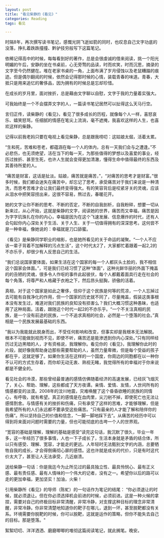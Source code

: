 ```yaml
---
layout: post
title: "看见柴静的《看见》"
categories: Reading
tags: 看见

---
```


时隔8年，再次撰写读书笔记，感慨光阴飞逝如箭的同时，也叹息自己文字功底的没落，挣扎着跌跌撞撞、黔驴技穷般写下这篇笔记。

依稀记得高中的时候，每每看到好的著作，总是会很虔诚的借来阅读，挑一个阳光明媚的午后，安静的坐在书桌前，心无旁骛的品读，时而欢笑，时而沉思，摘录的文字至今仍然健在。堆在老家书桌的一角，上面布满了岁月侵蚀以及老鼠糟蹋的痕迹。但是偶尔翻阅的时候，依然会记得那时候的心情，装载青春的味道。青春，大抵只是用来追忆的奢侈品，因为拥有的时候总是忘却珍惜。
 
在成长的岁月里，面对挫折，总是藉由文字聊以自慰，文字于我的力量着实强大。
 
可我始终是一个不会摆弄文字的人，一篇读书笔记居然可以扯得这么天马行空。
 
言归正传，读柴静的《看见》，看见了很多成长的历程，就像每个人一样，喜怒哀乐、嬉笑怒骂，任细腻的情感在笔尖上流淌，毫不遮掩，我喜欢这样的人生，也喜欢这样的柴静。
 
记得以前我老妈只要在电视上看见柴静，总是跟我唠叨：这姑娘太倔，活着太累。
 
“生和死，苦难和苍老，都蕴涵在每一个人的体内，总有一天我们会与之遭逢。”不必悲伤，也无须绝望，活在当下的每一天，为那些值得的梦想以及喜爱的事业，经历过挫折、甚至生死，也许人生就会变得更加清澈，懂得生命中值得最终的东西及其善待所爱的人。
 
“痛苦是财富，这话是扯淡。姑娘，痛苦就是痛苦，”，“对痛苦的思考才是财富。”很多时候，我们都会迷失在痛苦中，却忘记了思考，承受痛苦对于我们来说是一种清洗，而思考苦难才会让我们最终变得强大。有的笑容背后是咬紧牙关的灵魂，应该从泪水中把笑容捞出来，这很不容易，熬过去，春暖花开。
 
她的文字让你不断的思考、不断的否定，不断的自我剖析，自我粉碎，想要一切从新来过，从心开始，这就是柴静的文字，阅读她的世界，痛苦而又幸福，痛苦是因为字字玑珠扎在你的内心，幸福是因为在这个飞速发展、信息爆炸的时代，还有人会勾起你内心深处关于生活、关于人生、关于一切值得拥有的深深思考。这何尝不是一种幸福，像她说的：幸福就是刀口舔蜜。
 
《看见》是柴静同学职业的缩影，也是她所看见的关于命运的凝聚。“一个人不应该一辈子背着不加解释的污点生活”，这个时代太2了，大家都忙着跟着一起2,2的不亦乐乎，却很少有人反思自己的生活。
 
“我们总说国家要体面，如果生活在这个国家的每一个人都灰头土脸的，我不相信这个国家会体面。”，可是我们已经习惯了这种“体面”，这种光鲜华丽的外面下掩盖的的丑陋的灵魂，很多令人作呕的事件此起彼伏，每个人都戴着面具行走在社会的每个角落，将尊严和人格藏于衣袍之下，然后昂头挺胸，骄傲的活着。
 
真相，对于这个国家是如此之奢侈，信仰于这个民族是何等的荒凉，一个人忘掉过去可能有自我净化的作用，但一个国家的历史就不同了，尽量掩盖，假装这类事根本没有发生过，难道对我们民族的良知没有损害么？我们大概习惯这种愚昧，也适用了这种局面。活着，跟随这个时代一起2的不亦乐乎。“一个不关注真相的民族，是一个没有前途的民族，一个不追求真相的社会，必然是一个堕落的社会。”真相是一个民族发展最基础的东西。
 
”我以为我能就此脱身而出，不受任何影响和改变，但事实却是我根本无法解脱。根本不可能做到视而不见，即使不听，痛苦还是能渗透到你内心深处。”只有同样经历过无边黑暗的人，才有资格说，我理解你。看见你的《看见》，我理解你此时的片段，就好像我帮助身边那些需要帮助的人，虽然力量卑微，但是每个受益的孩子都在乎，这就足够了。如果你生活在这样的一个国度，你周边的同胞都在以一种你不认可的方式生存着，而你却无动无衷、熟视无睹，我觉得所有的幸福对于你来说都是不健全的。
 
看见社会的冷漠，那些曾经最普通的感情仿佛随着经济的高速发展，已经灰飞烟灭了，关心、帮助、理解，这些都成了天方夜谭。亲情、爱情、友情，人世间所有的情感都变的淡漠。2008年的汶川地震，灾难唤醒了这个昏昏欲睡的民族的同情心，有呼吸，就有希望。真正的感情是在血肉里，尖刀剜不掉，即使死亡也无法让感情割舍。与情感有关的挫折和伤痛，只有承受了这样的苦难，才能够理解，但是我希望所有的人们永远都不要承受这些痛苦。“只有最亲的人才能了解和陪伴你的伤痛”。所以坚持自己的价值和信念，“一脚一脚地踩下去”。从痛苦的经历中可以得到将来面对问题时需要的力量，但也可能彻底的击垮一个人的世界观。
 
“宽容的基础是理解，理解的基础是感受”读完这句话，我沉默了很久，毕业一年多，这一年经历了很多事情，人也一下子成长了，生活本身就是矛盾的结合体，所以只有感受、理解、宽容，才能走的更远。人年轻时无法甄别文字的内涵，总要牺牲自我的成长，才会得倒痛彻心扉的感悟。这也许就是成长的代价，只是有时这代价太大了，甚至让人无法承受，几近崩溃。
 
送给柴静一句话：你是我迄今为止所见过的最具独立性、最具怜悯心、最有正义感、最有责任感、最有人情味的一个伟大的记者，没有之一。希望你以后的路可以走的更加幸福，更加坚实！加油，火柴！

引用柴静所《看见》的导师（陈虻）的一句话作为笔记的结尾：
“你必须退让的时候，就必须退让。但在你必须选择机会前进的时候，必须前进。这是一种火候的拿捏，需要对自己的终极目标非常清醒，非常冷静，对支撑这种目标的理念非常清醒，非常冷静。你非常清楚地知道你的靶子在哪儿，退到一环，甚至脱靶都没有关系。环境需要你脱靶的时候，你可以脱靶，这就是运作的策略，但你不能失去自己的目标。那是堕落。"
 
絮絮叨叨、洋洋洒洒、磨磨唧唧的堆彻这篇阅读笔记，就此搁笔。晚安。